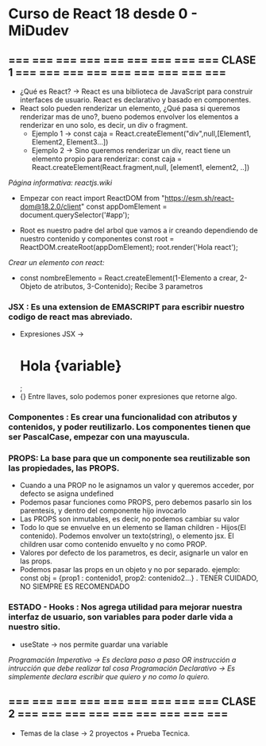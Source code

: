 # Curso de React 18 desde 0 - MiDudev

##  === === === === === === === === ===      CLASE 1     === === === === === === === === === 

   - ¿Qué es React? -> React es una biblioteca de JavaScript para construir interfaces de usuario. React es declarativo y basado en componentes.
   - React solo pueden renderizar un elemento, ¿Qué pasa si queremos renderizar mas de uno?, bueno podemos envolver los elementos a renderizar en uno solo, es decir, un div o fragment. 
      * Ejemplo 1 -> const caja = React.createElement("div",null,[Element1, Element2, Element3...])
      * Ejemplo 2 -> Sino queremos renderizar un div, react tiene un elemento propio para renderizar: const caja = React.createElement(React.fragment,null, [element1, element2, ..])

   *Página informativa: reactjs.wiki*
   - Empezar con react 
   import ReactDOM from "https://esm.sh/react-dom@18.2.0/client"
   const appDomElement = document.querySelector('#app');

   - Root es nuestro padre del arbol que vamos a ir creando dependiendo de nuestro contenido y componentes
   const root = ReactDOM.createRoot(appDomElement);
   root.render('Hola react');

   *Crear un elemento con react:*
   - const nombreElemento = React.createElement(1-Elemento a crear, 2-Objeto de atributos, 3-Contenido); Recibe 3 parametros

   ### JSX : Es una extension de EMASCRIPT para escribir nuestro codigo de react mas abreviado.
   - Expresiones JSX -> <h1>Hola {variable}</h1>;
   - {} Entre llaves, solo podemos poner expresiones que retorne algo.
     

   ### Componentes : Es crear una funcionalidad con atributos y contenidos, y poder reutilizarlo. Los componentes tienen que ser PascalCase, empezar con una mayuscula.


   ### PROPS: La base para que un componente sea reutilizable son las propiedades, las PROPS.
   - Cuando a una PROP no le asignamos un valor y queremos acceder, por defecto se asigna undefined
   - Podemos pasar funciones como PROPS, pero debemos pasarlo sin los parentesis, y dentro del componente hijo invocarlo
   - Las PROPS son inmutables, es decir, no podemos cambiar su valor 
   - Todo lo que se envuelve en un elemento se llaman children - Hijos(El contenido). Podemos envolver un texto(string), o elemento jsx. El children usar como contenido envuelto y no como PROP.
   - Valores por defecto de los parametros, es decir, asignarle un valor en las props.
   - Podemos pasar las props en un objeto y no por separado. ejemplo:
   const obj = {prop1 : contenido1, prop2: contenido2...}
   <Componente obj={...obj}> . TENER CUIDADO, NO SIEMPRE ES RECOMENDADO



   ### ESTADO - Hooks : Nos agrega utilidad para mejorar nuestra interfaz de usuario, son variables para poder darle vida a nuestro sitio.
   - useState -> nos permite guardar una variable

   *Programación Imperativo -> Es declara paso a paso OR instrucción a intrucción que debe realizar tal cosa*
   *Programación Declarativo -> Es simplemente declara escribir que quiero y no como lo quiero.*





## === === === === === === === === ===      CLASE 2     === === === === === === === === === 

   - Temas de la clase -> 2 proyectos + Prueba Tecnica.












